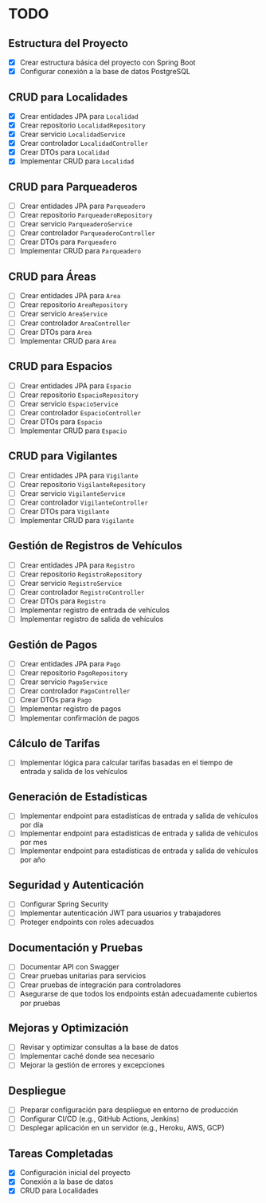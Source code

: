 # TODO

## Estructura del Proyecto

- [x] Crear estructura básica del proyecto con Spring Boot
- [x] Configurar conexión a la base de datos PostgreSQL

## CRUD para Localidades

- [x] Crear entidades JPA para `Localidad`
- [x] Crear repositorio `LocalidadRepository`
- [x] Crear servicio `LocalidadService`
- [x] Crear controlador `LocalidadController`
- [x] Crear DTOs para `Localidad`
- [x] Implementar CRUD para `Localidad`

## CRUD para Parqueaderos

- [ ] Crear entidades JPA para `Parqueadero`
- [ ] Crear repositorio `ParqueaderoRepository`
- [ ] Crear servicio `ParqueaderoService`
- [ ] Crear controlador `ParqueaderoController`
- [ ] Crear DTOs para `Parqueadero`
- [ ] Implementar CRUD para `Parqueadero`

## CRUD para Áreas

- [ ] Crear entidades JPA para `Area`
- [ ] Crear repositorio `AreaRepository`
- [ ] Crear servicio `AreaService`
- [ ] Crear controlador `AreaController`
- [ ] Crear DTOs para `Area`
- [ ] Implementar CRUD para `Area`

## CRUD para Espacios

- [ ] Crear entidades JPA para `Espacio`
- [ ] Crear repositorio `EspacioRepository`
- [ ] Crear servicio `EspacioService`
- [ ] Crear controlador `EspacioController`
- [ ] Crear DTOs para `Espacio`
- [ ] Implementar CRUD para `Espacio`

## CRUD para Vigilantes

- [ ] Crear entidades JPA para `Vigilante`
- [ ] Crear repositorio `VigilanteRepository`
- [ ] Crear servicio `VigilanteService`
- [ ] Crear controlador `VigilanteController`
- [ ] Crear DTOs para `Vigilante`
- [ ] Implementar CRUD para `Vigilante`

## Gestión de Registros de Vehículos

- [ ] Crear entidades JPA para `Registro`
- [ ] Crear repositorio `RegistroRepository`
- [ ] Crear servicio `RegistroService`
- [ ] Crear controlador `RegistroController`
- [ ] Crear DTOs para `Registro`
- [ ] Implementar registro de entrada de vehículos
- [ ] Implementar registro de salida de vehículos

## Gestión de Pagos

- [ ] Crear entidades JPA para `Pago`
- [ ] Crear repositorio `PagoRepository`
- [ ] Crear servicio `PagoService`
- [ ] Crear controlador `PagoController`
- [ ] Crear DTOs para `Pago`
- [ ] Implementar registro de pagos
- [ ] Implementar confirmación de pagos

## Cálculo de Tarifas

- [ ] Implementar lógica para calcular tarifas basadas en el tiempo de entrada y salida de los vehículos

## Generación de Estadísticas

- [ ] Implementar endpoint para estadísticas de entrada y salida de vehículos por día
- [ ] Implementar endpoint para estadísticas de entrada y salida de vehículos por mes
- [ ] Implementar endpoint para estadísticas de entrada y salida de vehículos por año

## Seguridad y Autenticación

- [ ] Configurar Spring Security
- [ ] Implementar autenticación JWT para usuarios y trabajadores
- [ ] Proteger endpoints con roles adecuados

## Documentación y Pruebas

- [ ] Documentar API con Swagger
- [ ] Crear pruebas unitarias para servicios
- [ ] Crear pruebas de integración para controladores
- [ ] Asegurarse de que todos los endpoints están adecuadamente cubiertos por pruebas

## Mejoras y Optimización

- [ ] Revisar y optimizar consultas a la base de datos
- [ ] Implementar caché donde sea necesario
- [ ] Mejorar la gestión de errores y excepciones

## Despliegue

- [ ] Preparar configuración para despliegue en entorno de producción
- [ ] Configurar CI/CD (e.g., GitHub Actions, Jenkins)
- [ ] Desplegar aplicación en un servidor (e.g., Heroku, AWS, GCP)

## Tareas Completadas

- [x] Configuración inicial del proyecto
- [x] Conexión a la base de datos
- [x] CRUD para Localidades